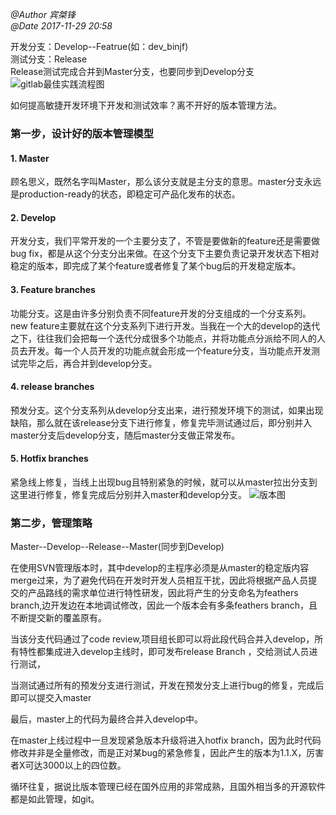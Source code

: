 *@Author 宾桀锋*  
*@Date 2017-11-29 20:58*

开发分支：Develop--Featrue(如：dev_binjf)  
测试分支：Release  
Release测试完成合并到Master分支，也要同步到Develop分支
![gitlab最佳实践流程图](https://raw.githubusercontent.com/SkyHomeGit/Markdown/master/Images/001_gitlab最佳实践流程图-猎鹰-171102.png)


如何提高敏捷开发环境下开发和测试效率？离不开好的版本管理方法。

### 第一步，设计好的版本管理模型 ###
#### 1. Master ####
顾名思义，既然名字叫Master，那么该分支就是主分支的意思。master分支永远是production-ready的状态，即稳定可产品化发布的状态。

#### 2. Develop ####
开发分支，我们平常开发的一个主要分支了，不管是要做新的feature还是需要做bug fix，都是从这个分支分出来做。在这个分支下主要负责记录开发状态下相对稳定的版本，即完成了某个feature或者修复了某个bug后的开发稳定版本。

#### 3. Feature branches ####
功能分支。这是由许多分别负责不同feature开发的分支组成的一个分支系列。new feature主要就在这个分支系列下进行开发。当我在一个大的develop的迭代之下，往往我们会把每一个迭代分成很多个功能点，并将功能点分派给不同人的人员去开发。每一个人员开发的功能点就会形成一个feature分支，当功能点开发测试完毕之后，再合并到develop分支。

#### 4. release branches ###
预发分支。这个分支系列从develop分支出来，进行预发环境下的测试，如果出现缺陷，那么就在该release分支下进行修复，修复完毕测试通过后，即分别并入master分支后develop分支，随后master分支做正常发布。

#### 5. Hotfix branches ####
紧急线上修复，当线上出现bug且特别紧急的时候，就可以从master拉出分支到这里进行修复，修复完成后分别并入master和develop分支。
![版本图](https://raw.githubusercontent.com/SkyHomeGit/Markdown/master/Images/version.jpg)

### 第二步，管理策略 ###
Master--Develop--Release--Master(同步到Develop)

在使用SVN管理版本时，其中develop的主程序必须是从master的稳定版内容merge过来，为了避免代码在开发时开发人员相互干扰，因此将根据产品人员提交的产品路线的需求单位进行特性研发，因此将产生的分支命名为feathers branch,边开发边在本地调试修改，因此一个版本会有多条feathers branch，且不断提交新的覆盖原有。

当该分支代码通过了code review,项目组长即可以将此段代码合并入develop，所有特性都集成进入develop主线时，即可发布release Branch ，交给测试人员进行测试，

当测试通过所有的预发分支进行测试，开发在预发分支上进行bug的修复，完成后即可以提交入master

最后，master上的代码为最终合并入develop中。

在master上线过程中一旦发现紧急版本升级将进入hotfix branch，因为此时代码修改并非是全量修改，而是正对某bug的紧急修复，因此产生的版本为1.1.X，厉害者X可达3000以上的四位数。

循环往复，据说比版本管理已经在国外应用的非常成熟，且国外相当多的开源软件都是如此管理，如git。